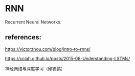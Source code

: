 # RNN

Recurrent Neural Networks.

## references:

https://victorzhou.com/blog/intro-to-rnns/

https://colah.github.io/posts/2015-08-Understanding-LSTMs/

神经网络与深度学习（邱锡鹏）
